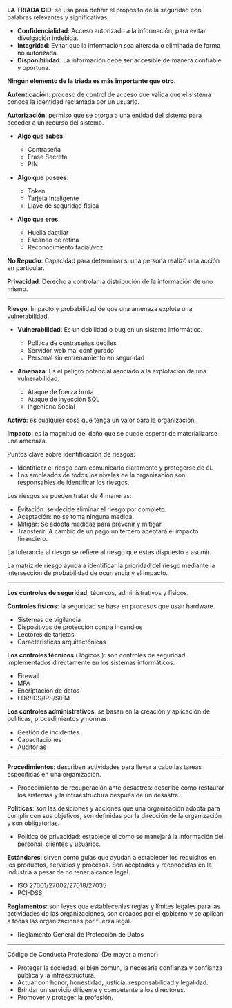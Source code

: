 
**LA TRIADA CID**: se usa para definir el proposito de la seguridad con palabras relevantes y significativas.

- **Confidencialidad**: Acceso autorizado a la información, para evitar divulgación indebida.
- **Integridad**: Evitar que la información sea alterada o eliminada de forma no autorizada.
- **Disponibilidad**: La información debe ser accesible de manera confiable y oportuna.

**Ningún elemento de la triada es más importante que otro**.

**Autenticación**: proceso de control de acceso que valida que el sistema conoce la identidad reclamada por un usuario.

**Autorización**: permiso que se otorga a una entidad del sistema para acceder a un recurso del sistema.

- **Algo que sabes**:
  - Contraseña
  - Frase Secreta
  - PIN
  
- **Algo que posees**:
  - Token
  - Tarjeta Inteligente
  - Llave de seguridad física
  
- **Algo que eres**:
  - Huella dactilar
  - Escaneo de retina
  - Reconocimiento facial/voz

**No Repudio**: Capacidad para determinar si una persona realizó una acción en particular.

**Privacidad**: Derecho a controlar la distribución de la información de uno mismo.

---

**Riesgo**: Impacto y probabilidad de que una amenaza explote una vulnerabilidad.

- **Vulnerabilidad**: Es un debilidad o bug en un sistema informático.
  - Política de contraseñas debiles
  - Servidor web mal configurado
  - Personal sin entrenamiento en seguridad
  
- **Amenaza**: Es el peligro potencial asociado a la explotación de una vulnerabilidad.
  - Ataque de fuerza bruta
  - Ataque de inyección SQL
  - Ingeniería Social

**Activo**: es cualquier cosa que tenga un valor para la organización.

**Impacto**: es la magnitud del daño que se puede esperar de materializarse una amenaza.

Puntos clave sobre identificación de riesgos:

-   Identificar el riesgo para comunicarlo claramente y protegerse de él.
-   Los empleados de todos los niveles de la organización son responsables de identificar los riesgos. 

Los riesgos se pueden tratar de 4 maneras:

- Evitación: se decide eliminar el riesgo por completo.
- Aceptación: no se toma ninguna medida.
- Mitigar: Se adopta medidas para prevenir y mitigar.
- Transferir: A cambio de un pago un tercero aceptará el impacto financiero.

La tolerancia al riesgo se refiere al riesgo que estas dispuesto a asumir.

La matriz de riesgo ayuda a identificar la prioridad del riesgo mediante la intersección de probabilidad de ocurrencia y el impacto.

---

**Los controles de seguridad**: técnicos, administrativos y físicos.

**Controles físicos**: la seguridad se basa en procesos que usan hardware.

- Sistemas de vigilancia
- Dispositivos de protección contra incendios
- Lectores de tarjetas
- Características arquitectónicas

**Los controles técnicos** ( lógicos ): son controles de seguridad implementados directamente en los sistemas informáticos.

- Firewall
- MFA
- Encriptación de datos
- EDR/IDS/IPS/SIEM

**Los controles administrativos**: se basan en la creación y aplicación de políticas, procedimientos y normas.

- Gestión de incidentes
- Capacitaciones
- Auditorias

---

**Procedimientos**: describen actividades para llevar a cabo las tareas especifícas en una organización.

- Procedimiento de recuperación ante desastres: describe cómo restaurar los sistemas y la infraestructura después de un desastre.

**Políticas**: son las desiciones y acciones que una organización adopta para cumplir con sus objetivos, son definidas por la dirección de la organización y son obligatorias.

- Política de privacidad: establece el como se manejará la información del personal, clientes y usuarios.

**Estándares**: sirven como guías que ayudan a establecer los requisitos en los productos, servicios y procesos. Son aceptadas y reconocidas en la industria a pesar de no tener alcance legal.

- ISO 27001/27002/27018/27035
- PCI-DSS

**Reglamentos**: son leyes que establecenlas reglas y límites legales para las actividades de las organizaciones, son creados por el gobierno y se aplican a todas las organizaciones por fuerza legal.

- Reglamento General de Protección de Datos

---

Código de Conducta Profesional (De mayor a menor)

-   Proteger la sociedad, el bien común, la necesaria confianza y confianza pública y la  infraestructura.
-   Actuar con honor, honestidad, justicia, responsabilidad y legalidad. 
-   Brindar un servicio diligente y competente a los directores.
-   Promover y proteger la profesión.

